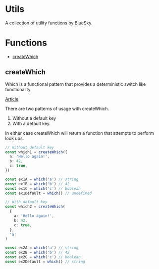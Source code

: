 # Utils

A collection of utility functions by BlueSky.

# Functions

- [createWhich](#user-content-createwhich)

## createWhich

Which is a functional pattern that provides a deterministic switch like
functionality.

[Article](https://medium.com/@hansoksendahl/utils-deterministic-switch-statements-with-which-7ef9daa53d85)

There are two patterns of usage with createWhich.

1. Without a default key
2. With a default key.

In either case createWhich will return a function that attempts to perform look
ups.

```ts
// Without default key
const which1 = createWhich({
  a: 'Hello again!',
  b: 42,
  c: true,
})

const ex1A = which('a') // string
const ex1B = which('b') // 42
const ex1C = which('c') // boolean
const ex1Default = which() // undefined

// With default key
const which2 = createWhich(
  {
    a: 'Hello again!',
    b: 42,
    c: true,
  },
  'a'
)

const ex2A = which('a') // string
const ex2B = which('b') // 42
const ex2C = which('c') // boolean
const ex2Default = which() // string
```
